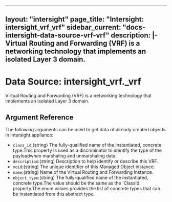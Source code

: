 
---
layout: "intersight"
page_title: "Intersight: intersight_vrf_vrf"
sidebar_current: "docs-intersight-data-source-vrf-vrf"
description: |-
Virtual Routing and Forwarding (VRF) is a networking technology that implements an isolated Layer 3 domain.
---

# Data Source: intersight_vrf._vrf
Virtual Routing and Forwarding (VRF) is a networking technology that implements an isolated Layer 3 domain.
## Argument Reference
The following arguments can be used to get data of already created objects in Intersight appliance:
* `class_id`:(string) The fully-qualified name of the instantiated, concrete type.This property is used as a discriminator to identify the type of the payloadwhen marshaling and unmarshaling data. 
* `description`:(string) Description to help identify or describe this VRF. 
* `moid`:(string) The unique identifier of this Managed Object instance. 
* `name`:(string) Name of the Virtual Routing and Forwarding Instance. 
* `object_type`:(string) The fully-qualified name of the instantiated, concrete type.The value should be the same as the 'ClassId' property.The enum values provides the list of concrete types that can be instantiated from this abstract type. 
